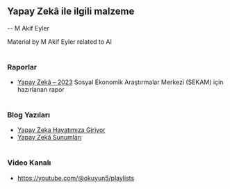 ## Yapay Zekâ ile ilgili malzeme 

-- M Akif Eyler

Material by M Akif Eyler related to AI
<br><br>

### Raporlar
* [Yapay Zekâ – 2023](rapor/index.html)
Sosyal Ekonomik Araştırmalar Merkezi (SEKAM) için hazırlanan rapor
<br><br>

### Blog Yazıları
* [Yapay Zeka Hayatımıza Giriyor](https://eyler.blogspot.com/2023/03/yapay-zeka.html)
* [Yapay Zekâ Sunumları](https://eyler.blogspot.com/2023/05/sunumlar.html)
<br><br>

### Video Kanalı
* https://youtube.com/@okuyun5/playlists
<br><br>
